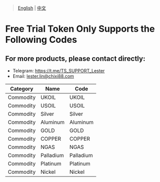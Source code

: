> [English](./product_code_list_commodities_gold.md) | [中文](./product_code_list_commodities_gold_cn.md)

# Free Trial Token Only Supports the Following Codes

## For more products, please contact directly:<br/>
- Telegram: https://t.me/TS_SUPPORT_Lester
- Email: lester.lin@chixi88.com

| Category | Name      | Code      |
| -------- | --------- | --------- |
| Commodity | UKOIL     | UKOIL     |
| Commodity | USOIL     | USOIL     |
| Commodity | Silver    | Silver    |
| Commodity | Aluminum  | Aluminum  |
| Commodity | GOLD      | GOLD      |
| Commodity | COPPER    | COPPER    |
| Commodity | NGAS      | NGAS      |
| Commodity | Palladium | Palladium |
| Commodity | Platinum  | Platinum  |
| Commodity | Nickel    | Nickel    |